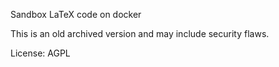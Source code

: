 Sandbox LaTeX code on docker

This is an old archived version and may include security flaws.

License: AGPL
